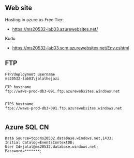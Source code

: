 ## Web site 

Hosting in azure as Free Tier: 

* https://ms20532-lab03.azurewebsites.net/


Kudu

* https://ms20532-lab03.scm.azurewebsites.net/Env.cshtml


## FTP 

```
FTP/deployment username 
ms20532-lab03\jalalhejazi

FTP hostname
ftp://waws-prod-db3-091.ftp.azurewebsites.windows.net


FTPS hostname
ftps://waws-prod-db3-091.ftp.azurewebsites.windows.net


```


## Azure SQL CN

```
Data Source=tcp:ms20532.database.windows.net,1433;
Initial Catalog=EventsContextDB;
User Id=jalal@ms20532.database.windows.net;
Password=*******;

```
